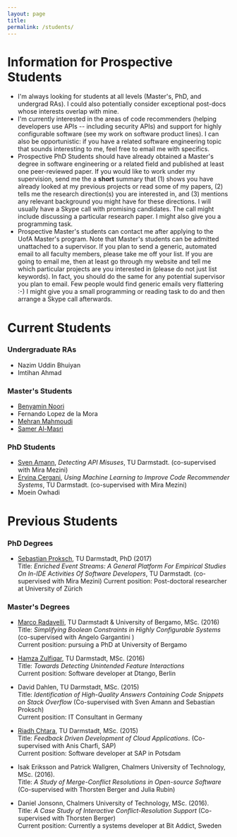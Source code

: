 ```yaml
---
layout: page
title:
permalink: /students/
---
```


<a name="prospective"></a>

# Information for Prospective Students

* I'm always looking for students at all levels (Master's, PhD, and undergrad RAs). I could also potentially consider exceptional post-docs whose interests overlap with mine.
* I'm currently interested in the areas of code recommenders (helping developers use APIs -- including security APIs) and support for highly configurable software (see my work on software product lines). I can also be opportunistic: if you have a related software engineering topic that sounds interesting to me, feel free to email me with specifics.
* Prospective PhD Students should have already obtained a Master's degree in software engineering or a related field and published at least one peer-reviewed paper. If you would like to work under my supervision, send me the a **short** summary that (1) shows you have already looked at my previous projects or read some of my papers, (2) tells me the research direction(s) you are interested in, and (3) mentions any relevant background you might have for these directions. I will usually have a Skype call with promising candidates. The call might include discussing a particular research paper. I might also give you a programming task.
* Prospective Master's students can contact me after applying to the UofA Master's program. Note that Master's students can be admitted unattached to a supervisor. If you plan to send a generic, automated email to all faculty members, please take me off your list. If you are going to email me, then at least go through my website and tell me which particular projects are you interested in (please do not just list keywords). In fact, you should do the same for any potential supervisor you plan to email. Few people would find generic emails very flattering :-) I might give you a small programming or reading task to do and then arrange a Skype call afterwards.


<a name = "curr"></a>

# Current Students 

### Undergraduate RAs

* Nazim Uddin Bhuiyan
* Imtihan Ahmad

### Master's Students 
* [Benyamin Noori](https://www.linkedin.com/in/benyamin-noori-a58aa953/)
* Fernando Lopez de la Mora
* [Mehran Mahmoudi](https://www.linkedin.com/in/mehrmoudi/)
* [Samer Al-Masri](https://www.linkedin.com/in/samer-al-masri-b297788a/)

### PhD Students
* [Sven Amann](http://sven-amann.de/), <i>Detecting API Misuses</i>, TU Darmstadt. (co-supervised with Mira Mezini)
* [Ervina Cergani](http://www.stg.tu-darmstadt.de/staff/ervina_cergani/ervina_cergani.en.jsp), <i>Using Machine Learning to Improve Code Recommender Systems</i>, TU Darmstadt. (co-supervised with Mira Mezini)
* Moein Owhadi


<a name = "prev"></a>

# Previous Students

### PhD Degrees


* [Sebastian Proksch](http://proks.ch/), TU Darmstadt, PhD (2017)  
		Title: <i>Enriched Event Streams: A General Platform For Empirical Studies On In-IDE Activities Of Software Developers</i>, TU Darmstadt. (co-supervised with Mira Mezini)
		Current position: Post-doctoral researcher at University of Zürich

### Master's Degrees 
* [Marco Radavelli](http://cs.unibg.it/radavelli/), TU Darmstadt & University of Bergamo, MSc. (2016)  
        Title: *Simplifying Boolean Constraints in Highly Configurable Systems* (co-supervised with Angelo Gargantini )  
        Current position: pursuing a PhD at University of Bergamo

* [Hamza Zulfiqar](https://www.linkedin.com/in/hamza-zulfiqar-32b94a9a/), TU Darmstadt, MSc. (2016)  
		Title: *Towards Detecting Unintended Feature Interactions*  
        Current position: Software developer at Dtango, Berlin

* David Dahlen, TU Darmstadt, MSc. (2015)  
        Title: <i>Identification of High-Quality Answers Containing Code Snippets on Stack Overflow</i>
        (Co-supervised with Sven Amann and Sebastian Proksch)  
        Current position: IT Consultant in Germany
        
* [Riadh Chtara](https://www.linkedin.com/in/riadh-chtara-40a13768/), TU Darmstadt, MSc. (2015)  
		Title: <i>Feedback Driven Development of Cloud Applications</i>. (Co-supervised with Anis Charfi, SAP)  
		Current position: Software developer at SAP in Potsdam

* Isak Eriksson and Patrick Wallgren, Chalmers University of Technology, MSc. (2016).  
		Title: <i>A Study of Merge-Conflict Resolutions in Open-source Software</i> (Co-supervised with Thorsten Berger and Julia Rubin)

* Daniel Jonsonn, Chalmers University of Technology, MSc. (2016).  
		Title: <i>A Case Study of Interactive Conflict-Resolution Support</i> (Co-supervised with Thorsten Berger)  
		Current position: Currently a systems developer at Bit Addict, Sweden


